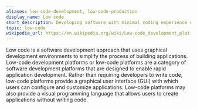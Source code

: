 ```yaml
---
aliases: low-code-development, low-code-production
display_name: Low code
short_description: Developing software with minimal coding experience using visual interfaces and pre-built components.
topic: low-code
wikipedia_url: https://en.wikipedia.org/wiki/Low-code_development_platform
---
```


Low code is a software development approach that uses graphical development environments to simplify the process of building applications. Low-code development platforms or low-code platforms are a category of software development platforms that are designed to enable rapid application development. Rather than requiring developers to write code, low-code platforms provide a graphical user interface (GUI) with which users can configure and customize applications. Low-code platforms may also provide a visual programming language that allows users to create applications without writing code.
